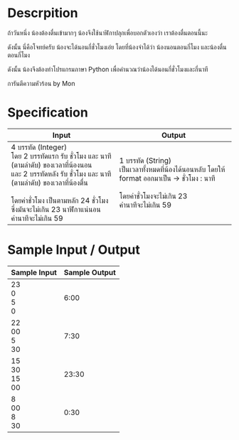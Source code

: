 # Descrpition
ถ้าวันหนึ่ง น้องต้องตื่นเข้ามากๆ น้องจึงใช้นาฬิกาปลุกเพื่อบอกตัวเองว่า เราต้องตื่นตอนนี้นะ

ดังนั้น นี่คือโจทย์ครับ
น้องจะได้นอนกี่ชั่วโมงเอ่ย โดยที่น้องจำได้ว่า
น้องนอนตอนกี่โมง และน้องตื่นตอนกี่โมง

ดังนั้น น้องจึงต้องทำโปรแกรมภาษา Python เพื่อคำนวณว่าน้องได้นอนกี่ชั่วโมงและกี่นาที

การันตีความหัวร้อน by Mon

# Specification
|Input|Output|
|-----|------|
|4 บรรทัด (Integer) <br> โดย 2 บรรทัดแรก รับ ชั่วโมง และ นาที (ตามลำดับ) ของเวลาที่น้องนอน <br> และ 2 บรรทัดหลัง รับ ชั่วโมง และ นาที (ตามลำดับ) ของเวลาที่น้องตื่น <br><br> โดยค่าชั่วโมง เป็นตามหลัก 24 ชั่วโมง <br> ซึ่งมันจะไม่เกิน 23 นาฬิกาแน่นอน <br> ค่านาทีจะไม่เกิน 59|1 บรรทัด (String) <br> เป็นเวลาทั้งหมดที่น้องได้นอนหลับ โดยให้ format ออกมาเป็น -> ชั่วโมง : นาที <br><br> โดยค่าชั่วโมงจะไม่เกิน 23 <br> ค่านาทีจะไม่เกิน 59|

# Sample Input / Output
|Sample Input|Sample Output|
|------------|-------------|
|23 <br> 0 <br> 5 <br> 0|6:00|
|22 <br> 00 <br> 5 <br> 30|7:30|
|15 <br> 30 <br> 15 <br> 00|23:30|
|8 <br> 00 <br> 8 <br> 30|0:30|
